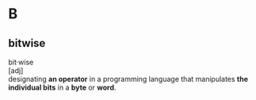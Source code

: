 # B

## bitwise
bit·wise  
[adj]  
designating **an operator** in a programming language that manipulates **the individual bits** in a **byte** or **word**.




